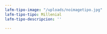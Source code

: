 ```yaml
---
lafm-tipo-image: "/uploads/noimagetipo.jpg"
lafm-tipo-tipo: Millenial
lafm-tipo-descripcion: ''

---
```

